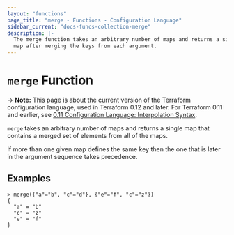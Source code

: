```yaml
---
layout: "functions"
page_title: "merge - Functions - Configuration Language"
sidebar_current: "docs-funcs-collection-merge"
description: |-
  The merge function takes an arbitrary number of maps and returns a single
  map after merging the keys from each argument.
---
```


# `merge` Function

-> **Note:** This page is about the current version of the Terraform
configuration language, used in Terraform 0.12 and later. For Terraform 0.11 and
earlier, see
[0.11 Configuration Language: Interpolation Syntax](../../configuration-0-11/interpolation.html).

`merge` takes an arbitrary number of maps and returns a single map that
contains a merged set of elements from all of the maps.

If more than one given map defines the same key then the one that is later
in the argument sequence takes precedence.

## Examples

```
> merge({"a"="b", "c"="d"}, {"e"="f", "c"="z"})
{
  "a" = "b"
  "c" = "z"
  "e" = "f"
}
```
